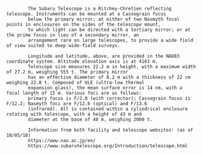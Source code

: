 
            The Subaru Telescope is a Ritchey-Chretien reflecting telescope. Instruments can be mounted at a Cassegrain focus
            below the primary mirror; at either of two Nasmyth focal points in enclosures on the sides of the telescope mount, 
            to which light can be directed with a tertiary mirror; or at the prime focus in lieu of a secondary mirror, an 
            arrangement rare on large telescopes, to provide a wide field of view suited to deep wide-field surveys.
            
            Longitude and latitude, above, are provided in the NAD83 coordinate system. Altitude elevation axis is at 4163 m.
            Telescope size measures 22.2 m in height, with a maximum width of 27.2 m, weighing 555 t. The primary mirror 
            has an effective diameter of 8.2 m with a thickness of 22 cm weighing 22.8 t. Composed of ULE (ultra-low thermal
            expansion glass), the mean surface error is 14 nm, with a focal length of 15 m. Various foci are as follows: 
            primary focus is F/2.0 (with corrector); Cassegrain focus is F/12.2; Nasmyth foci are F/12.6 (optical) and F/13.6
            (infrared). All is contained within a cylindrical enclosure rotating with telescope, with a height of 43 m and 
            diameter at the base of 40 m, weighing 2000 t.
            
            Information from both facility and telescope websites: (as of 10/05/18)
            https://www.nao.ac.jp/en/
            https://www.subarutelescope.org/Introduction/telescope.html
        